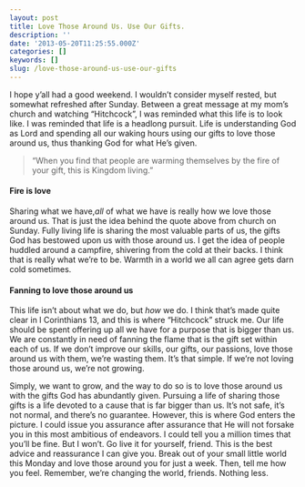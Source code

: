 ```yaml
---
layout: post
title: Love Those Around Us. Use Our Gifts.
description: ''
date: '2013-05-20T11:25:55.000Z'
categories: []
keywords: []
slug: /love-those-around-us-use-our-gifts
---
```


I hope y’all had a good weekend. I wouldn’t consider myself rested, but somewhat refreshed after Sunday. Between a great message at my mom’s church and watching “Hitchcock”, I was reminded what this life is to look like. I was reminded that life is a headlong pursuit. Life is understanding God as Lord and spending all our waking hours using our gifts to love those around us, thus thanking God for what He’s given.

> “When you find that people are warming themselves by the fire of your gift, this is Kingdom living.”

#### Fire is love

Sharing what we have,_all_ of what we have is really how we love those around us. That is just the idea behind the quote above from church on Sunday. Fully living life is sharing the most valuable parts of us, the gifts God has bestowed upon us with those around us. I get the idea of people huddled around a campfire, shivering from the cold at their backs. I think that is really what we’re to be. Warmth in a world we all can agree gets darn cold sometimes.

#### Fanning to love those around us

This life isn’t about what we do, but _how_ we do. I think that’s made quite clear in I Corinthians 13, and this is where “Hitchcock” struck me. Our life should be spent offering up all we have for a purpose that is bigger than us. We are constantly in need of fanning the flame that is the gift set within each of us. If we don’t improve our skills, our gifts, our passions, love those around us with them, we’re wasting them. It’s that simple. If we’re not loving those around us, we’re not growing.

Simply, we want to grow, and the way to do so is to love those around us with the gifts God has abundantly given. Pursuing a life of sharing those gifts is a life devoted to a cause that is far bigger than us. It’s not safe, it’s not normal, and there’s no guarantee. However, this is where God enters the picture. I could issue you assurance after assurance that He will not forsake you in this most ambitious of endeavors. I could tell you a million times that you’ll be fine. But I won’t. Go live it for yourself, friend. This is the best advice and reassurance I can give you. Break out of your small little world this Monday and love those around you for just a week. Then, tell me how you feel. Remember, we’re changing the world, friends. Nothing less.